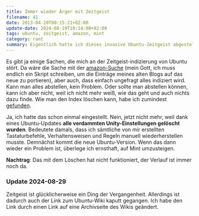 ```yaml
---
title: Immer wieder Ärger mit Zeitgeist
filename: 41
date: 2013-04-20T00:15:21+02:00
update-date: 2024-08-19T19:14:00+02:00
tags: ubuntu, zeitgeist, amazon, mint
category: rant
summary: Eigentlich hatte ich dieses invasive Ubuntu-Zeitgeist abgestellt. Aber Ubuntu löscht gerne beim Update meine Einstellungen.
---
```


Es gibt ja einige Sachen, die mich an der Zeitgeist\-indizierung von Ubuntu stört. Da wäre die Sache mit der [amazon\-Suche](/blogposts/old_2131234) (mein Gott, ich muss endlich ein Skript schreiben, um die Einträge meines alten Blogs auf das neue zu portieren), aber auch, dass einfach ungefragt alles indiziert wird. Kann man alles abstellen, kein Problem. Oder sollte man abstellen können, kann ich aber nicht, weil ich nicht mehr weiß, wie das geht und auch nichts dazu finde. Wie man den Index löschen kann, habe ich zumindest [gefunden](https://wiki.ubuntuusers.de/Archiv/Zeitgeist/).

Ja, ich hatte das schon einmal eingestellt. Nein, jetzt nicht mehr, weil dank eines Ubuntu\-Updates **alle verdammten Unity\-Einstellungen gelöscht wurden**. Bedeutete damals, dass ich sämtliche von mir erstellten Tastaturbefehle, Verhaltensweisen und Regeln manuell wiederherstellen musste. Demnächst kommt die neue Ubuntu\-Version. Wenn das dann wieder ein Problem ist, überlege ich ernsthaft, auf Mint umzusteigen.

**Nachtrag**: Das mit dem Löschen hat nicht funktioniert, der Verlauf ist immer noch da.

### Update 2024-08-29

Zeitgeist ist glücklicherweise ein Ding der Vergangenheit. Allerdings ist dadurch auch der Link zum Ubuntu-Wiki kaputt gegangen. Ich habe den Link durch einen Link auf eine Archivseite des Wikis geändert.
